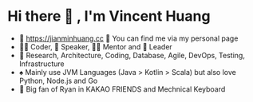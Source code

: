# Hi there 👋 , I'm Vincent Huang
- 💎 https://jianminhuang.cc 🙋 You can find me via my personal page
- 👨‍💻 Coder, 🎤 Speaker, 👨‍🏫 Mentor and 🚀 Leader
- 🧰 Research, Architecture, Coding, Database, Agile, DevOps, Testing, Infrastructure
- ♠️ Mainly use JVM Languages (Java > Kotlin > Scala) but also love Python, Node.js and Go
- 💞 Big fan of Ryan in KAKAO FRIENDS and Mechnical Keyboard 
